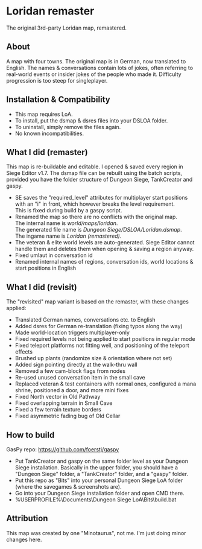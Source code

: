 # Loridan remaster
The original 3rd-party Loridan map, remastered.

## About
A map with four towns. The original map is in German, now translated to English. The names & conversations contain lots of jokes, often referring to real-world events or insider jokes of the people who made it. Difficulty progression is too steep for singleplayer.

## Installation & Compatibility
- This map requires LoA.
- To install, put the dsmap & dsres files into your DSLOA folder.
- To uninstall, simply remove the files again.
- No known incompatibilities.

## What I did (remaster)
This map is re-buildable and editable. I opened & saved every region in Siege Editor v1.7. The dsmap file can be rebuilt using the batch scripts, provided you have the folder structure of Dungeon Siege, TankCreator and gaspy.
- SE saves the "required_level" attributes for multiplayer start positions with an "i" in front, which however breaks the level requirement.\
  This is fixed during build by a gaspy script.
- Renamed the map so there are no conflicts with the original map.\
  The internal name is *world/maps/loridan*.\
  The generated file name is *Dungeon Siege/DSLOA/Loridan.dsmap*.\
  The ingame name is *Loridan (remastered)*.
- The veteran & elite world levels are auto-generated. Siege Editor cannot handle them and deletes them when opening & saving a region anyway.
- Fixed umlaut in conversation id
- Renamed internal names of regions, conversation ids, world locations & start positions in English

## What I did (revisit)
The "revisited" map variant is based on the remaster, with these changes applied:
- Translated German names, conversations etc. to English
- Added dsres for German re-translation (fixing typos along the way)
- Made world-location triggers multiplayer-only
- Fixed required levels not being applied to start positions in regular mode
- Fixed teleport platforms not fitting well, and positioning of the teleport effects
- Brushed up plants (randomize size & orientation where not set)
- Added sign pointing directly at the walk-thru wall
- Removed a few cam-block flags from nodes
- Re-used unused conversation item in the small cave
- Replaced veteran & test containers with normal ones, configured a mana shrine, positioned a door, and more mini fixes
- Fixed North vector in Old Pathway
- Fixed overlapping terrain in Small Cave
- Fixed a few terrain texture borders
- Fixed asymmetric fading bug of Old Cellar

## How to build
GasPy repo: https://github.com/foerstj/gaspy

- Put TankCreator and gaspy on the same folder level as your Dungeon Siege installation. Basically in the upper folder, you should have a "Dungeon Siege" folder, a "TankCreator" folder, and a "gaspy" folder.
- Put this repo as "Bits" into your personal Dungeon Siege LoA folder (where the savegames & screenshots are).
- Go into your Dungeon Siege installation folder and open CMD there.
- %USERPROFILE%\Documents\Dungeon Siege LoA\Bits\build.bat

## Attribution
This map was created by one "Minotaurus", not me. I'm just doing minor changes here.
